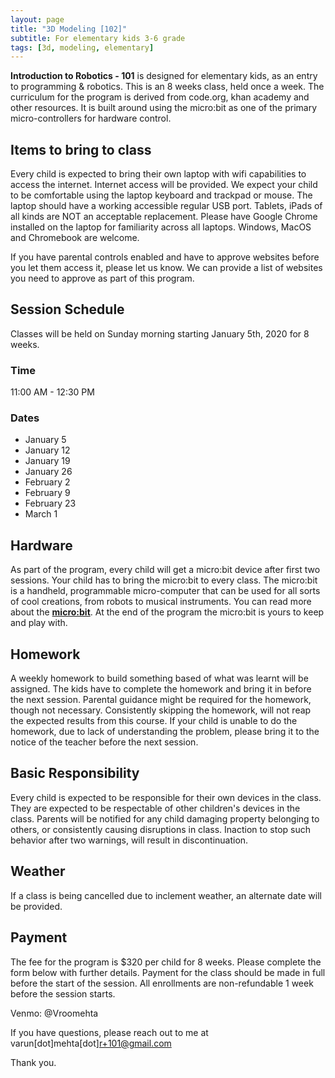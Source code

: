 ```yaml
---
layout: page
title: "3D Modeling [102]"
subtitle: For elementary kids 3-6 grade
tags: [3d, modeling, elementary]
---
```

**Introduction to Robotics - 101** is designed for elementary kids, as an entry to programming & robotics. This is an 8 weeks class, held once a week. The curriculum for the program is derived from code.org, khan academy and other resources. It is built around using the micro:bit as one of the primary micro-controllers for hardware control.

## Items to bring to class
Every child is expected to bring their own laptop with wifi capabilities to access the internet. Internet access will be provided. We expect your child to be comfortable using the laptop keyboard and trackpad or mouse. The laptop should have a working accessible regular USB port. Tablets, iPads of all kinds are NOT an acceptable replacement. Please have Google Chrome installed on the laptop for familiarity across all laptops. Windows, MacOS and Chromebook are welcome.

If you have parental controls enabled and have to approve websites before you let them access it, please let us know. We can provide a list of websites you need to approve as part of this program.


## Session Schedule
Classes will be held on Sunday morning starting January 5th, 2020 for 8 weeks.
### Time
11:00 AM - 12:30 PM

### Dates
 * January 5
 * January 12
 * January 19
 * January 26
 * February 2
 * February 9  
 * February 23
 * March 1

## Hardware
As part of the program, every child will get a micro:bit device after first two sessions. Your child has to bring the micro:bit to every class. The micro:bit is a handheld, programmable micro-computer that can be used for all sorts of cool creations, from robots to musical instruments. You can read more about the [**micro:bit**](https://microbit.org/guide). At the end of the program the micro:bit is yours to keep and play with.


## Homework
A weekly homework to build something based of what was learnt will be assigned. The kids have to complete the homework and bring it in before the next session. Parental guidance might be required for the homework, though not necessary. Consistently skipping the homework, will not reap the expected results from this course. If your child is unable to do the homework, due to lack of understanding the problem, please bring it to the notice of the teacher before the next session.


## Basic Responsibility
Every child is expected to be responsible for their own devices in the class. They are expected to be respectable of other children's devices in the class. Parents will be notified for any child damaging property belonging to others, or consistently causing disruptions in class. Inaction to stop such behavior after two warnings, will result in discontinuation.


## Weather
If a class is being cancelled due to inclement weather, an alternate date will be provided.


## Payment
The fee for the program is $320 per child for 8 weeks. Please complete the form below with further details. Payment for the class should be made in full before the start of the session. All enrollments are non-refundable 1 week before the session starts.

Venmo: @Vroomehta

If you have questions, please reach out to me at varun[dot]mehta[dot]r+101@gmail.com

Thank you.
